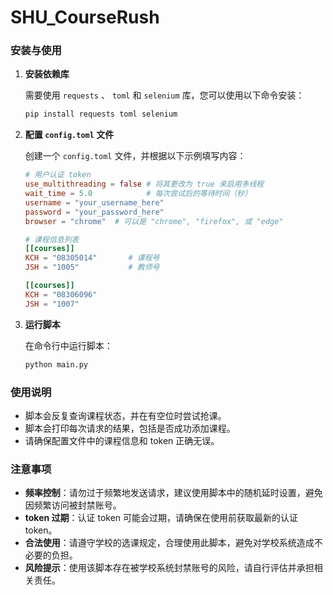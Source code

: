 # SHU_CourseRush

### 安装与使用

1. **安装依赖库**

   需要使用 `requests` 、 `toml` 和 `selenium` 库，您可以使用以下命令安装：

   ```sh
   pip install requests toml selenium
   ```

2. **配置 `config.toml` 文件**

   创建一个 `config.toml` 文件，并根据以下示例填写内容：

   ```toml
   # 用户认证 token
   use_multithreading = false # 将其更改为 true 来启用多线程
   wait_time = 5.0            # 每次尝试后的等待时间（秒）
   username = "your_username_here"
   password = "your_password_here"
   browser = "chrome"  # 可以是 "chrome", "firefox", 或 "edge"

   # 课程信息列表
   [[courses]]
   KCH = "08305014"       # 课程号
   JSH = "1005"           # 教师号

   [[courses]]
   KCH = "08306096"
   JSH = "1007"
   ```

3. **运行脚本**

   在命令行中运行脚本：

   ```sh
   python main.py
   ```

### 使用说明

- 脚本会反复查询课程状态，并在有空位时尝试抢课。
- 脚本会打印每次请求的结果，包括是否成功添加课程。
- 请确保配置文件中的课程信息和 token 正确无误。

### 注意事项

- **频率控制**：请勿过于频繁地发送请求，建议使用脚本中的随机延时设置，避免因频繁访问被封禁账号。
- **token 过期**：认证 token 可能会过期，请确保在使用前获取最新的认证 token。
- **合法使用**：请遵守学校的选课规定，合理使用此脚本，避免对学校系统造成不必要的负担。
- **风险提示**：使用该脚本存在被学校系统封禁账号的风险，请自行评估并承担相关责任。
